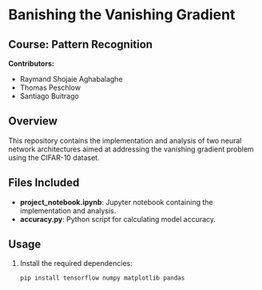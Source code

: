 # Banishing the Vanishing Gradient

## Course: Pattern Recognition

**Contributors:**
- Raymand Shojaie Aghabalaghe
- Thomas Peschlow
- Santiago Buitrago

## Overview

This repository contains the implementation and analysis of two neural network architectures aimed at addressing the vanishing gradient problem using the CIFAR-10 dataset.

## Files Included

- **project_notebook.ipynb**: Jupyter notebook containing the implementation and analysis.
- **accuracy.py**: Python script for calculating model accuracy.

## Usage

1. Install the required dependencies:
   ```bash
   pip install tensorflow numpy matplotlib pandas
